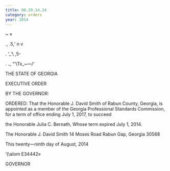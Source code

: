 ```yaml
---
title: 08.29.14.24
category: orders
year: 2014
---
```

~ «

., .5,‘
n
v

  

. ‘_‘\  ,5-

. ._
“‘\\Tx_~—/‘

THE STATE OF GEORGIA

EXECUTIVE ORDER

BY THE GOVERNOR:

ORDERED: That the Honorable J. David Smith of Rabun County, Georgia, is
appointed as a member of the Georgia Professional Standards
Commission, for a term of office ending July 1, 2017, to succeed

the Honorable Julia C. Bernath, Whose term expired July 1, 2014.

The Honorable J. David Smith
14 Moses Road
Rabun Gap, Georgia 30568

This twenty—ninth day of August, 2014

‘(\aIom E34442»

GOVERNOR

